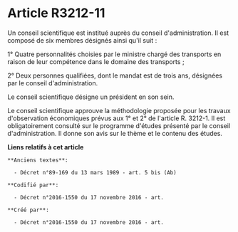 # Article R3212-11

Un conseil scientifique est institué auprès du conseil d'administration. Il est composé de six membres désignés ainsi qu'il
suit :

1° Quatre personnalités choisies par le ministre chargé des transports en raison de leur compétence dans le domaine des
transports ;

2° Deux personnes qualifiées, dont le mandat est de trois ans, désignées par le conseil d'administration.

Le conseil scientifique désigne un président en son sein.

Le conseil scientifique approuve la méthodologie proposée pour les travaux d'observation économiques prévus aux 1° et 2° de
l'article R. 3212-1. Il est obligatoirement consulté sur le programme d'études présenté par le conseil d'administration. Il
donne son avis sur le thème et le contenu des études.

**Liens relatifs à cet article**

	**Anciens textes**:

	  - Décret n°89-169 du 13 mars 1989 - art. 5 bis (Ab)

	**Codifié par**:

	  - Décret n°2016-1550 du 17 novembre 2016 - art.

	**Créé par**:

	  - Décret n°2016-1550 du 17 novembre 2016 - art.
